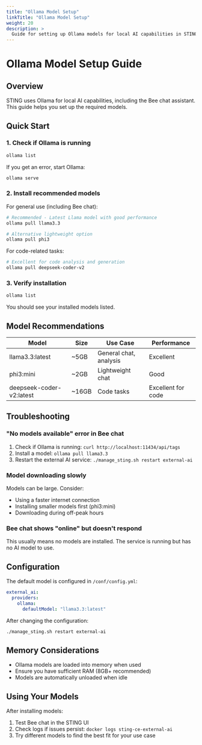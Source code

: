 ```yaml
---
title: "Ollama Model Setup"
linkTitle: "Ollama Model Setup"
weight: 20
description: >
  Guide for setting up Ollama models for local AI capabilities in STING.
---
```


# Ollama Model Setup Guide

## Overview
STING uses Ollama for local AI capabilities, including the Bee chat assistant. This guide helps you set up the required models.

## Quick Start

### 1. Check if Ollama is running
```bash
ollama list
```

If you get an error, start Ollama:
```bash
ollama serve
```

### 2. Install recommended models

For general use (including Bee chat):
```bash
# Recommended - Latest Llama model with good performance
ollama pull llama3.3

# Alternative lightweight option
ollama pull phi3
```

For code-related tasks:
```bash
# Excellent for code analysis and generation
ollama pull deepseek-coder-v2
```

### 3. Verify installation
```bash
ollama list
```

You should see your installed models listed.

## Model Recommendations

| Model | Size | Use Case | Performance |
|-------|------|----------|-------------|
| llama3.3:latest | ~5GB | General chat, analysis | Excellent |
| phi3:mini | ~2GB | Lightweight chat | Good |
| deepseek-coder-v2:latest | ~16GB | Code tasks | Excellent for code |

## Troubleshooting

### "No models available" error in Bee chat
1. Check if Ollama is running: `curl http://localhost:11434/api/tags`
2. Install a model: `ollama pull llama3.3`
3. Restart the external AI service: `./manage_sting.sh restart external-ai`

### Model downloading slowly
Models can be large. Consider:
- Using a faster internet connection
- Installing smaller models first (phi3:mini)
- Downloading during off-peak hours

### Bee chat shows "online" but doesn't respond
This usually means no models are installed. The service is running but has no AI model to use.

## Configuration

The default model is configured in `/conf/config.yml`:
```yaml
external_ai:
  providers:
    ollama:
      defaultModel: "llama3.3:latest"
```

After changing the configuration:
```bash
./manage_sting.sh restart external-ai
```

## Memory Considerations

- Ollama models are loaded into memory when used
- Ensure you have sufficient RAM (8GB+ recommended)
- Models are automatically unloaded when idle

## Using Your Models

After installing models:
1. Test Bee chat in the STING UI
2. Check logs if issues persist: `docker logs sting-ce-external-ai`
3. Try different models to find the best fit for your use case